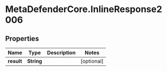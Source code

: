 # MetaDefenderCore.InlineResponse2006

## Properties

Name | Type | Description | Notes
------------ | ------------- | ------------- | -------------
**result** | **String** |  | [optional] 


